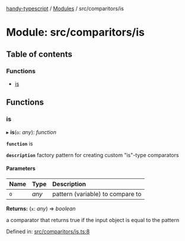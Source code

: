 [handy-typescript](../README.md) / [Modules](../modules.md) / src/comparitors/is

# Module: src/comparitors/is

## Table of contents

### Functions

- [is](src_comparitors_is.md#is)

## Functions

### is

▸ **is**(`o`: *any*): *function*

**`function`** is

**`description`** factory pattern for creating custom "is"-type comparators

#### Parameters

| Name | Type | Description |
| :------ | :------ | :------ |
| `o` | *any* | pattern (variable) to compare to |

**Returns:** (`x`: *any*) => *boolean*

a comparator that returns true if the input object is equal to the pattern

Defined in: [src/comparitors/is.ts:8](https://github.com/robbiemu/handy-typescript/blob/87af4f8/src/comparitors/is.ts#L8)
